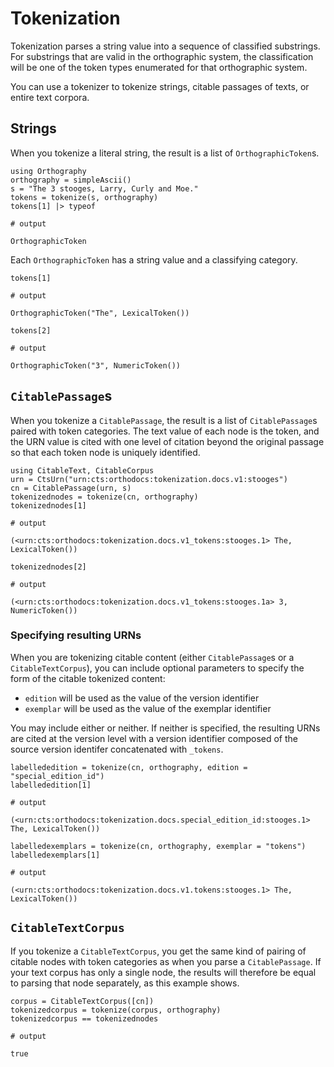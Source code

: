 

# Tokenization

Tokenization parses a string value into a sequence of classified substrings.  For substrings that are valid in the orthographic system, the classification will be one of the token types enumerated for that orthographic system.

You can use a tokenizer to tokenize strings, citable passages of texts, or entire text corpora.

## Strings

When you tokenize a literal string, the result is a list of `OrthographicToken`s.

```jldoctest simpleseries
using Orthography
orthography = simpleAscii()
s = "The 3 stooges, Larry, Curly and Moe."
tokens = tokenize(s, orthography)
tokens[1] |> typeof 

# output

OrthographicToken
```

Each `OrthographicToken` has a string value and a classifying category.



```jldoctest simpleseries
tokens[1]

# output

OrthographicToken("The", LexicalToken())
```

```jldoctest simpleseries
tokens[2]

# output

OrthographicToken("3", NumericToken())
```

## `CitablePassage`s

When you tokenize a `CitablePassage`, the result is a list of `CitablePassage`s paired with token categories.  The text value of each node is the token, and the URN value is cited with one level of citation beyond the original passage so that each token node is uniquely identified.


```jldoctest simpleseries
using CitableText, CitableCorpus
urn = CtsUrn("urn:cts:orthodocs:tokenization.docs.v1:stooges")
cn = CitablePassage(urn, s)
tokenizednodes = tokenize(cn, orthography)
tokenizednodes[1]

# output

(<urn:cts:orthodocs:tokenization.docs.v1_tokens:stooges.1> The, LexicalToken())
```


```jldoctest simpleseries
tokenizednodes[2]

# output

(<urn:cts:orthodocs:tokenization.docs.v1_tokens:stooges.1a> 3, NumericToken())
```


### Specifying resulting URNs

When you are tokenizing citable content (either `CitablePassage`s or a `CitableTextCorpus`), you can include optional parameters to specify the form of the citable tokenized content:

- `edition` will be used as the value of the version identifier
- `exemplar` will be used as the value of the exemplar identifier

You may include either or neither.  If neither is specified, the resulting URNs are cited at the version level with a version identifier composed of the source version identifer concatenated with `_tokens`.

```jldoctest simpleseries
labellededition = tokenize(cn, orthography, edition = "special_edition_id")
labellededition[1]

# output

(<urn:cts:orthodocs:tokenization.docs.special_edition_id:stooges.1> The, LexicalToken())
```

```jldoctest simpleseries
labelledexemplars = tokenize(cn, orthography, exemplar = "tokens")
labelledexemplars[1]

# output

(<urn:cts:orthodocs:tokenization.docs.v1.tokens:stooges.1> The, LexicalToken())
```

## `CitableTextCorpus`

If you tokenize a `CitableTextCorpus`, you get the same kind of pairing of citable nodes with token categories as when you parse a `CitablePassage`.  If your text corpus has only a single node, the results will therefore be equal to parsing that node separately, as this example shows.

```jldoctest simpleseries
corpus = CitableTextCorpus([cn])
tokenizedcorpus = tokenize(corpus, orthography)
tokenizedcorpus == tokenizednodes

# output

true
```